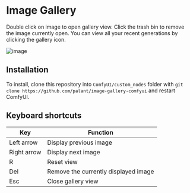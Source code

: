 # Image Gallery

Double click on image to open gallery view. Click the trash bin to remove the image currently open.
You can view all your recent generations by clicking the gallery icon.

![image](https://github.com/user-attachments/assets/a85de8a3-df90-468d-bb13-08c8b485b6d1)


## Installation

To install, clone this repository into `ComfyUI/custom_nodes` folder with `git clone https://github.com/palant/image-gallery-comfyui` and restart ComfyUI.

## Keyboard shortcuts

| Key         | Function                             |
|-------------|--------------------------------------|
| Left arrow  | Display previous image               |
| Right arrow | Display next image                   |
| R           | Reset view                           |
| Del         | Remove the currently displayed image |
| Esc         | Close gallery view                   |
